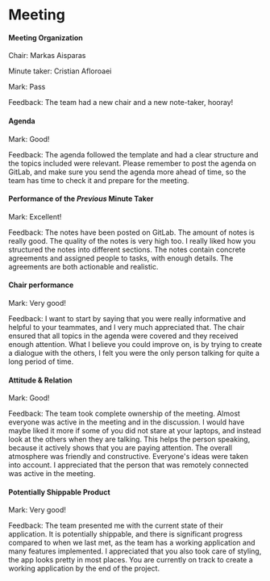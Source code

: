 # Meeting

#### Meeting Organization

Chair: Markas Aisparas

Minute taker: Cristian Afloroaei

Mark: Pass

Feedback: The team had a new chair and a new note-taker, hooray!


#### Agenda 

Mark: Good!

Feedback: The agenda followed the template and had a clear structure and the topics included were relevant. Please remember to post the agenda on GitLab, and make sure you send the agenda more ahead of time, so the team has time to check it and prepare for the meeting.


#### Performance of the *Previous* Minute Taker

Mark: Excellent!

Feedback: The notes have been posted on GitLab. The amount of notes is really good. The quality of the notes is very high too. I really liked how you structured the notes into different sections. The notes contain concrete agreements and assigned people to tasks, with enough details. The agreements are both actionable and realistic.


#### Chair performance

Mark: Very good!

Feedback: I want to start by saying that you were really informative and helpful to your teammates, and I very much appreciated that. The chair ensured that all topics in the agenda were covered and they received enough attention. What I believe you could improve on, is by trying to create a dialogue with the others, I felt you were the only person talking for quite a long period of time.


#### Attitude & Relation

Mark: Good!

Feedback: The team took complete ownership of the meeting. Almost everyone was active in the meeting and in the discussion. I would have maybe liked it more if some of you did not stare at your laptops, and instead look at the others when they are talking. This helps the person speaking, because it actively shows that you are paying attention. The overall atmosphere was friendly and constructive. Everyone's ideas were taken into account. I appreciated that the person that was remotely connected was active in the meeting.


#### Potentially Shippable Product

Mark: Very good!

Feedback: The team presented me with the current state of their application. It is potentially shippable, and there is significant progress compared to when we last met, as the team has a working application and many features implemented. I appreciated that you also took care of styling, the app looks pretty in most places. You are currently on track to create a working application by the end of the project.